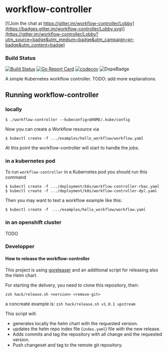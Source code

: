 # workflow-controller

[![Join the chat at https://gitter.im/workflow-controller/Lobby](https://badges.gitter.im/workflow-controller/Lobby.svg)](https://gitter.im/workflow-controller/Lobby?utm_source=badge&utm_medium=badge&utm_campaign=pr-badge&utm_content=badge)

### Build Status
[![Build Status](https://travis-ci.org/AmadeusITGroup/workflow-controller.svg?branch=master)](https://travis-ci.org/AmadeusITGroup/workflow-controller)
[![Go Report Card](https://goreportcard.com/badge/github.com/amadeusitgroup/workflow-controller)](https://goreportcard.com/report/github.com/amadeusitgroup/workflow-controller)
[![codecov](https://codecov.io/gh/amadeusitgroup/workflow-controller/branch/master/graph/badge.svg)](https://codecov.io/gh/amadeusitgroup/workflow-controller)
![DopeBadge](https://img.shields.io/badge/Hightower-dope-C0C0C0.svg)

A simple Kubernetes workflow controller. TODO: add more explanations.

## Running workflow-controller

### locally

```shell
$ ./workflow-controller --kubeconfig=$HOME/.kube/config
```

Now you can create a Workflow resource via

```shell
$ kubectl create -f .../examples/hello_workflow/workflow.yaml
```

At this point the workflow-controller will start to handle the jobs.


### in a kubernetes pod


To run `workflow-controller` in a Kubernetes pod you should run this command

```shell
$ kubectl create -f .../deployment/k8s/workflow-controller-rbac.yaml
$ kubectl create -f .../deployment/k8s/workflow-controller-dpl.yaml
```

Then you may want to test a workflow example like this:

```shell
$ kubectl create -f  .../examples/hello_workflow/workflow.yaml
```

### in an openshift cluster
TODO


### Developper

#### How to release the workflow-controller

This project is using [goreleaser](https://goreleaser.com/) and an additional script for releasing also the Helm chart.

For starting the delivery, you need to clone this repository, then:

```
zsh hack/release.sh <version> <remove-git>
```

a concreate example is: ```zsh hack/release.sh v1.0.1 upstream```

This script will:

- generates locally the helm chart with the requested version.
- updates the helm repo index file (```index.yaml```) file with the new release.
- Adds commits and tag the repository with all change and the requested version.
- Push changeset and tag to the remote git repository.
